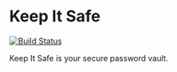 Keep It Safe
============

[![Build Status](https://travis-ci.org/felipecrp/keepitsafe.svg?branch=mvp)](https://travis-ci.org/felipecrp/keepitsafe)

Keep It Safe is your secure password vault.

